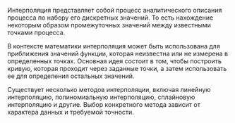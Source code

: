 Интерполяция представляет собой процесс аналитического описания процесса по набору его дискретных значений. То есть нахождение некоторым образом промежуточных значений между известными точками процесса.

В контексте математики интерполяция может быть использована для приближения значений функции, которая неизвестна или не измерена в определенных точках. Основная идея состоит в том, чтобы построить кривую, которая проходит через заданные точки, а затем использовать ее для определения остальных значений.

Существует несколько методов интерполяции, включая линейную интерполяцию, полиномиальную интерполяцию, сплайновую интерполяцию и другие. Выбор конкретного метода зависит от характера данных и требуемой точности.